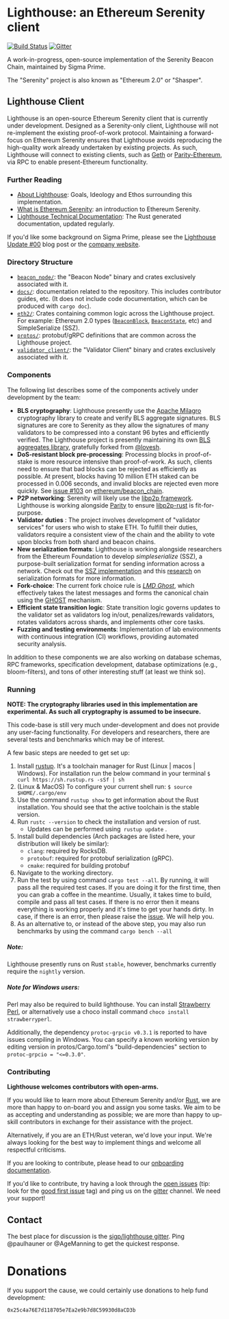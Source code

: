 # Lighthouse: an Ethereum Serenity client

[![Build Status](https://travis-ci.org/sigp/lighthouse.svg?branch=master)](https://travis-ci.org/sigp/lighthouse) [![Gitter](https://badges.gitter.im/Join%20Chat.svg)](https://gitter.im/sigp/lighthouse?utm_source=badge&utm_medium=badge&utm_campaign=pr-badge)

A work-in-progress, open-source implementation of the Serenity Beacon
Chain, maintained by Sigma Prime.

The "Serenity" project is also known as "Ethereum 2.0" or "Shasper".

## Lighthouse Client

Lighthouse is an open-source Ethereum Serenity client that is currently under
development. Designed as a Serenity-only client, Lighthouse will not
re-implement the existing proof-of-work protocol. Maintaining a forward-focus
on Ethereum Serenity ensures that Lighthouse avoids reproducing the high-quality
work already undertaken by existing projects. As such, Lighthouse will connect
to existing clients, such as
[Geth](https://github.com/ethereum/go-ethereum) or
[Parity-Ethereum](https://github.com/paritytech/parity-ethereum), via RPC to enable
present-Ethereum functionality.

### Further Reading

- [About Lighthouse](docs/lighthouse.md): Goals, Ideology and Ethos surrounding
this implementation.
- [What is Ethereum Serenity](docs/serenity.md): an introduction to Ethereum Serenity.
- [Lighthouse Technical Documentation](http://lighthouse-docs.sigmaprime.io/): The Rust generated documentation, updated regularly.

If you'd like some background on Sigma Prime, please see the [Lighthouse Update
\#00](https://lighthouse.sigmaprime.io/update-00.html) blog post or the
[company website](https://sigmaprime.io).

### Directory Structure

- [`beacon_node/`](beacon_node/): the "Beacon Node" binary and crates exclusively
	associated with it.
- [`docs/`](docs/): documentation related to the repository. This includes contributor
	guides, etc. (It does not include code documentation, which can be produced with `cargo doc`).
- [`eth2/`](eth2/): Crates containing common logic across the Lighthouse project. For
	example: Ethereum 2.0 types ([`BeaconBlock`](eth2/types/src/beacon_block.rs), [`BeaconState`](eth2/types/src/beacon_state.rs), etc) and
	SimpleSerialize (SSZ).
- [`protos/`](protos/): protobuf/gRPC definitions that are common across the Lighthouse project.
- [`validator_client/`](validator_client/): the "Validator Client" binary and crates exclusively
	associated with it.

### Components

The following list describes some of the components actively under development
by the team:

- **BLS cryptography**: Lighthouse presently use the [Apache
  Milagro](https://milagro.apache.org/) cryptography library to create and
  verify BLS aggregate signatures. BLS signatures are core to Serenity as they
  allow the signatures of many validators to be compressed into a constant 96
  bytes and efficiently verified. The Lighthouse project is presently
  maintaining its own [BLS aggregates
  library](https://github.com/sigp/signature-schemes), gratefully forked from
  [@lovesh](https://github.com/lovesh).
- **DoS-resistant block pre-processing**: Processing blocks in proof-of-stake
  is more resource intensive than proof-of-work. As such, clients need to
  ensure that bad blocks can be rejected as efficiently as possible. At
  present, blocks having 10 million ETH staked can be processed in 0.006
  seconds, and invalid blocks are rejected even more quickly. See
  [issue #103](https://github.com/ethereum/beacon_chain/issues/103) on
  [ethereum/beacon_chain](https://github.com/ethereum/beacon_chain).
- **P2P networking**: Serenity will likely use the [libp2p
  framework](https://libp2p.io/). Lighthouse is working alongside
[Parity](https://www.parity.io/) to ensure
[libp2p-rust](https://github.com/libp2p/rust-libp2p) is fit-for-purpose.
- **Validator duties** : The project involves development of "validator
  services" for users who wish to stake ETH. To fulfill their duties,
  validators require a consistent view of the chain and the ability to vote
  upon blocks from both shard and beacon chains.
- **New serialization formats**: Lighthouse is working alongside researchers
  from the Ethereum Foundation to develop *simpleserialize* (SSZ), a
  purpose-built serialization format for sending information across a network.
  Check out the [SSZ
implementation](https://github.com/ethereum/eth2.0-specs/blob/00aa553fee95963b74fbec84dbd274d7247b8a0e/specs/simple-serialize.md)
and this
[research](https://github.com/sigp/serialization_sandbox/blob/report/report/serialization_report.md)
on serialization formats for more information.
- **Fork-choice**: The current fork choice rule is
[*LMD Ghost*](https://vitalik.ca/general/2018/12/05/cbc_casper.html#lmd-ghost),
which effectively takes the latest messages and forms the canonical chain using
the [GHOST](https://eprint.iacr.org/2013/881.pdf) mechanism.
- **Efficient state transition logic**: State transition logic governs
  updates to the validator set as validators log in/out, penalizes/rewards
validators, rotates validators across shards, and implements other core tasks.
- **Fuzzing and testing environments**: Implementation of lab environments with
  continuous integration (CI) workflows, providing automated security analysis.

In addition to these components we are also working on database schemas, RPC
frameworks, specification development, database optimizations (e.g.,
bloom-filters), and tons of other interesting stuff (at least we think so).

### Running

**NOTE: The cryptography libraries used in this implementation are
experimental. As such all cryptography is assumed to be insecure.**

This code-base is still very much under-development and does not provide any
user-facing functionality. For developers and researchers, there are several
tests and benchmarks which may be of interest.

A few basic steps are needed to get set up:

   1. Install [rustup](https://rustup.rs/).  It's a toolchain manager for Rust (Linux | macos | Windows). For installation run the below command in your terminal `$ curl https://sh.rustup.rs -sSf | sh`
   2. (Linux & MacOS) To configure your current shell run: `$ source $HOME/.cargo/env`
   3. Use the command `rustup show` to get information about the Rust installation. You should see that the
   active toolchain is the stable version.
   4. Run `rustc --version` to check the installation and version of rust.
      - Updates can be performed using` rustup update` .
   5. Install build dependencies (Arch packages are listed here, your distribution will likely be similar):
	  - `clang`: required by RocksDB.
	  - `protobuf`: required for protobuf serialization (gRPC).
	  - `cmake`: required for building protobuf
   6. Navigate to the working directory.
   7. Run the test by using command `cargo test --all`. By running, it will pass all the required test cases.
        If you are doing it for the first time, then you can grab a coffee in the meantime. Usually, it takes time
        to build, compile and pass all test cases. If there is no error then it means everything is working properly
        and it's time to get your hands dirty.
        In case, if there is an error, then please raise the [issue](https://github.com/sigp/lighthouse/issues).
        We will help you.
   8. As an alternative to, or instead of the above step, you may also run benchmarks by using
        the command `cargo bench --all`

##### Note:
Lighthouse presently runs on Rust `stable`, however, benchmarks currently require the
`nightly` version.

##### Note for Windows users:
Perl may also be required to build lighthouse. You can install [Strawberry Perl](http://strawberryperl.com/),
or alternatively use a choco install command `choco install strawberryperl`.

Additionally, the dependency `protoc-grpcio v0.3.1` is reported to have issues compiling in Windows. You can specify
a known working version by editing version in protos/Cargo.toml's "build-dependencies" section to
`protoc-grpcio = "<=0.3.0"`.

### Contributing

**Lighthouse welcomes contributors with open-arms.**

If you would like to learn more about Ethereum Serenity and/or
[Rust](https://www.rust-lang.org/), we are more than happy to on-board you
and assign you some tasks. We aim to be as accepting and understanding as
possible; we are more than happy to up-skill contributors in exchange for their
assistance with the project.

Alternatively, if you are an ETH/Rust veteran, we'd love your input.  We're
always looking for the best way to implement things and welcome all
respectful criticisms.

If you are looking to contribute, please head to our
[onboarding documentation](https://github.com/sigp/lighthouse/blob/master/docs/onboarding.md).

If you'd like to contribute, try having a look through the [open
issues](https://github.com/sigp/lighthouse/issues) (tip: look for the [good
first
issue](https://github.com/sigp/lighthouse/issues?q=is%3Aissue+is%3Aopen+label%3A%22good+first+issue%22)
tag) and ping us on the [gitter](https://gitter.im/sigp/lighthouse) channel. We need
your support!

## Contact

The best place for discussion is the [sigp/lighthouse gitter](https://gitter.im/sigp/lighthouse).
Ping @paulhauner or @AgeManning to get the quickest response.

# Donations

If you support the cause, we could certainly use donations to help fund development:

`0x25c4a76E7d118705e7Ea2e9b7d8C59930d8aCD3b`
